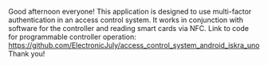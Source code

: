 Good afternoon everyone! This application is designed to use multi-factor authentication in an access control system. It works in conjunction with software for the controller and reading smart cards via NFC.
Link to code for programmable controller operation: https://github.com/ElectronicJuly/access_control_system_android_iskra_uno
Thank you!
